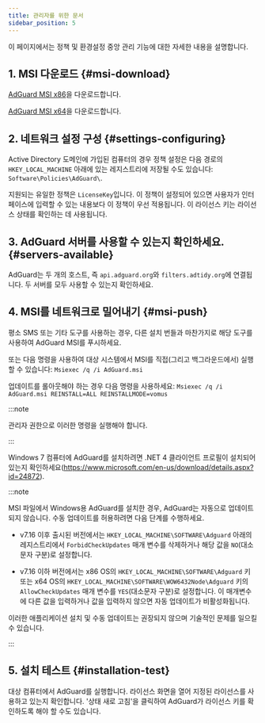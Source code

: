 ```yaml
---
title: 관리자를 위한 문서
sidebar_position: 5
---
```


이 페이지에서는 정책 및 환경설정 중앙 관리 기능에 대한 자세한 내용을 설명합니다.

## 1. MSI 다운로드 {#msi-download}

[AdGuard MSI x86](https://static.adguard.com/windows/setup86.msi)을 다운로드합니다.

[AdGuard MSI x64](https://static.adguard.com/windows/setup64.msi)을 다운로드합니다.

## 2. 네트워크 설정 구성 {#settings-configuring}

Active Directory 도메인에 가입된 컴퓨터의 경우 정책 설정은 다음 경로의 `HKEY_LOCAL_MACHINE` 아래에 있는 레지스트리에 저장될 수도 있습니다: `Software\Policies\AdGuard\`.

지원되는 유일한 정책은 `LicenseKey`입니다. 이 정책이 설정되어 있으면 사용자가 인터페이스에 입력할 수 있는 내용보다 이 정책이 우선 적용됩니다. 이 라이선스 키는 라이선스 상태를 확인하는 데 사용됩니다.

## 3. AdGuard 서버를 사용할 수 있는지 확인하세요. {#servers-available}

AdGuard는 두 개의 호스트, 즉 `api.adguard.org`와 `filters.adtidy.org`에 연결됩니다. 두 서버를 모두 사용할 수 있는지 확인하세요.

## 4. MSI를 네트워크로 밀어내기 {#msi-push}

평소 SMS 또는 기타 도구를 사용하는 경우, 다른 설치 번들과 마찬가지로 해당 도구를 사용하여 AdGuard MSI를 푸시하세요.

또는 다음 명령을 사용하여 대상 시스템에서 MSI를 직접(그리고 백그라운드에서) 실행할 수 있습니다: `Msiexec /q /i AdGuard.msi`

업데이트를 롤아웃해야 하는 경우 다음 명령을 사용하세요: `Msiexec /q /i AdGuard.msi REINSTALL=ALL REINSTALLMODE=vomus`

:::note

관리자 권한으로 이러한 명령을 실행해야 합니다.

:::

Windows 7 컴퓨터에 AdGuard를 설치하려면 .NET 4 클라이언트 프로필이 설치되어 있는지 확인하세요(https://www.microsoft.com/en-us/download/details.aspx?id=24872).

:::note

MSI 파일에서 Windows용 AdGuard를 설치한 경우, AdGuard는 자동으로 업데이트되지 않습니다. 수동 업데이트를 허용하려면 다음 단계를 수행하세요.

- v7.16 이후 출시된 버전에서는 `HKEY_LOCAL_MACHINE\SOFTWARE\Adguard` 아래의 레지스트리에서 `ForbidCheckUpdates` 매개 변수를 삭제하거나 해당 값을 `NO`(대소문자 구분)로 설정합니다.

- v7.16 이하 버전에서는 x86 OS의 `HKEY_LOCAL_MACHINE\SOFTWARE\Adguard` 키 또는 x64 OS의 `HKEY_LOCAL_MACHINE\SOFTWARE\WOW6432Node\Adguard` 키의 `AllowCheckUpdates` 매개 변수를 `YES`(대소문자 구분)로 설정합니다. 이 매개변수에 다른 값을 입력하거나 값을 입력하지 않으면 자동 업데이트가 비활성화됩니다.

이러한 애플리케이션 설치 및 수동 업데이트는 권장되지 않으며 기술적인 문제를 일으킬 수 있습니다.

:::

## 5. 설치 테스트 {#installation-test}

대상 컴퓨터에서 AdGuard를 실행합니다. 라이선스 화면을 열어 지정된 라이선스를 사용하고 있는지 확인합니다. '상태 새로 고침'을 클릭하여 AdGuard가 라이선스 키를 확인하도록 해야 할 수도 있습니다.

